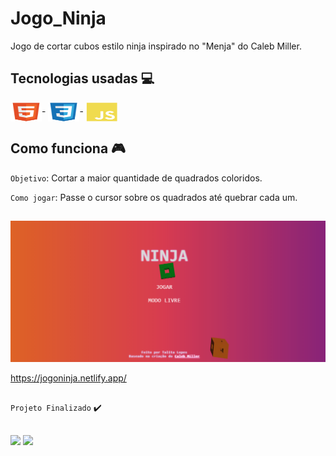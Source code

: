 # Jogo_Ninja
Jogo de cortar cubos estilo ninja inspirado no "Menja" do Caleb Miller.

## Tecnologias usadas :computer:
<div style="display: inline_block">
 <img align="center" alt="Lops-HTML" height="30" width="50" src="https://raw.githubusercontent.com/devicons/devicon/master/icons/html5/html5-original.svg">-
 <img align="center" alt="Lops-CSS" height="30" width="50" src="https://raw.githubusercontent.com/devicons/devicon/master/icons/css3/css3-original.svg">-
 <img align="center" alt="Lops-Js" height="30" width="50" src="https://raw.githubusercontent.com/devicons/devicon/master/icons/javascript/javascript-plain.svg">
</div> 
 
## Como funciona :video_game: 
`Objetivo`: Cortar a maior quantidade de quadrados coloridos.

`Como jogar`: Passe o cursor sobre os quadrados até quebrar cada um.

##
<p align="center">
  <img src="https://github.com/TalitaLops/Jogo_Ninja/blob/main/images/Capturar.PNG?raw=true"
</p>
 
https://jogoninja.netlify.app/
 ##
   `Projeto Finalizado` :heavy_check_mark: 
 ##
  <div>
  <a href = "mailto:talitalopessilva.2020@gmail.com"><img src="https://img.shields.io/badge/-Gmail-%23333?style=for-the-badge&logo=gmail&logoColor=white" target="_blank"></a>
  <a href="https://www.linkedin.com/in/talita--lopes/" target="_blank"><img src="https://img.shields.io/badge/-LinkedIn-%230077B5?style=for-the-badge&logo=linkedin&logoColor=white" target="_blank"></a> 
  </div>
